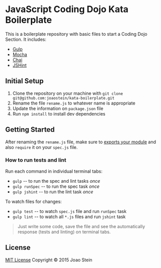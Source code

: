 # JavaScript Coding Dojo Kata Boilerplate

This is a boilerplate repository with basic files to start a Coding Dojo Section.  It includes:

* [Gulp](http://gulpjs.com/)
* [Mocha](http://mochajs.org/)
* [Chai](http://chaijs.com/)
* [JSHint](http://jshint.com/)

## Initial Setup
1. Clone the repository on your machine with `git clone git@github.com:joaostein/kata-boilerplate.git`
2. Rename the file `rename.js` to whatever name is appropriate
3. Update the information on `package.json` file
4. Run `npm install` to install dev dependencies

## Getting Started
After renaming the `rename.js` file, make sure to [exports your module](http://stackoverflow.com/questions/5311334/what-is-the-purpose-of-node-js-module-exports-and-how-do-you-use-it) and also `require` it on your `spec.js` file.

### How to run tests and lint

Run each command in individual terminal tabs:

* `gulp` -- to run the spec and lint tasks *once*
* `gulp runSpec` -- to run the spec task *once*
* `gulp jshint` -- to run the lint task *once*

To watch files for changes:

* `gulp test` -- to watch `spec.js` file and run `runSpec` task
* `gulp lint` -- to watch all `*.js` files and run `jshint` task

> Just write some code, save the file and see the automatically response (tests and linting) on terminal tabs.

## License
[MIT License](https://github.com/joaostein/kata-boilerplate/blob/master/LICENSE.md) Copyright © 2015 Joao Stein
